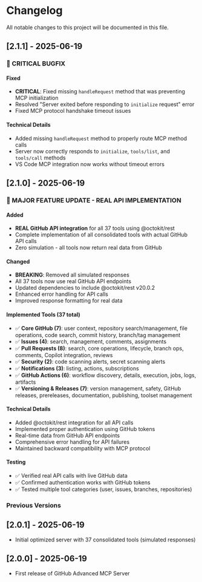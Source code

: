 # Changelog

All notable changes to this project will be documented in this file.

## [2.1.1] - 2025-06-19

### 🔧 CRITICAL BUGFIX

#### Fixed
- **CRITICAL**: Fixed missing `handleRequest` method that was preventing MCP initialization
- Resolved "Server exited before responding to `initialize` request" error
- Fixed MCP protocol handshake timeout issues

#### Technical Details
- Added missing `handleRequest` method to properly route MCP method calls
- Server now correctly responds to `initialize`, `tools/list`, and `tools/call` methods
- VS Code MCP integration now works without timeout errors

## [2.1.0] - 2025-06-19

### 🎉 MAJOR FEATURE UPDATE - REAL API IMPLEMENTATION

#### Added
- **REAL GitHub API integration** for all 37 tools using @octokit/rest
- Complete implementation of all consolidated tools with actual GitHub API calls
- Zero simulation - all tools now return real data from GitHub

#### Changed
- **BREAKING**: Removed all simulated responses 
- All 37 tools now use real GitHub API endpoints
- Updated dependencies to include @octokit/rest v20.0.2
- Enhanced error handling for API calls
- Improved response formatting for real data

#### Implemented Tools (37 total)
- ✅ **Core GitHub (7)**: user context, repository search/management, file operations, code search, commit history, branch/tag management
- ✅ **Issues (4)**: search, management, comments, assignments
- ✅ **Pull Requests (8)**: search, core operations, lifecycle, branch ops, comments, Copilot integration, reviews
- ✅ **Security (2)**: code scanning alerts, secret scanning alerts
- ✅ **Notifications (3)**: listing, actions, subscriptions
- ✅ **GitHub Actions (6)**: workflow discovery, details, execution, jobs, logs, artifacts
- ✅ **Versioning & Releases (7)**: version management, safety, GitHub releases, prereleases, documentation, publishing, toolset management

#### Technical Details
- Added @octokit/rest integration for all API calls
- Implemented proper authentication using GitHub tokens
- Real-time data from GitHub API endpoints
- Comprehensive error handling for API failures
- Maintained backward compatibility with MCP protocol

#### Testing
- ✅ Verified real API calls with live GitHub data
- ✅ Confirmed authentication works with GitHub tokens
- ✅ Tested multiple tool categories (user, issues, branches, repositories)

### Previous Versions

## [2.0.1] - 2025-06-19
- Initial optimized server with 37 consolidated tools (simulated responses)

## [2.0.0] - 2025-06-19
- First release of GitHub Advanced MCP Server